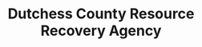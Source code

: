 ---
layout: repo
title: "Dutchess County Resource Recovery Agency"
id: 21978
permalink: repos/21978/
---